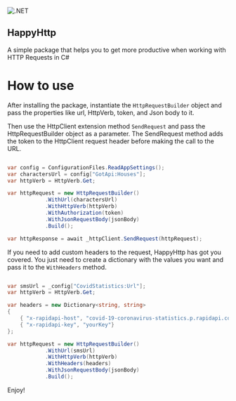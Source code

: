 ![.NET](https://github.com/Evertonesc/HappyHttp/blob/main/.github/workflows/dotnet.yml/badge.svg?branch=main)

## HappyHttp
A simple package that helps you to get more productive when working with HTTP Requests in C#

# How to use

After installing the package, instantiate the `HttpRequestBuilder` object and pass the properties like url, HttpVerb, token, and Json body to it. 

Then use the HttpClient extension method `SendRequest` and pass the HttpRequestBuilder object as a parameter. The SendRequest method adds the token to the HttpClient request header before making the call to the URL.
 

``` csharp

var config = ConfigurationFiles.ReadAppSettings();
var charactersUrl = config["GotApi:Houses"];
var httpVerb = HttpVerb.Get;

var httpRequest = new HttpRequestBuilder()
            .WithUrl(charactersUrl)
            .WithHttpVerb(httpVerb)
            .WithAuthorization(token)
            .WithJsonRequestBody(jsonBody)
            .Build();

var httpResponse = await _httpClient.SendRequest(httpRequest);
```

If you need to add custom headers to the request, HappyHttp has got you covered. You just need to create a dictionary with the values you want and pass it to the `WithHeaders` method.

``` csharp

var smsUrl = _config["CovidStatistics:Url"];
var httpVerb = HttpVerb.Get;

var headers = new Dictionary<string, string>
{
    { "x-rapidapi-host", "covid-19-coronavirus-statistics.p.rapidapi.com" },
    { "x-rapidapi-key", "yourKey"}
};

var httpRequest = new HttpRequestBuilder()
            .WithUrl(smsUrl)
            .WithHttpVerb(httpVerb)
            .WithHeaders(headers)
            .WithJsonRequestBody(jsonBody)
            .Build();

```

Enjoy!
